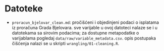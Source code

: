 # Datoteke
- `proracun_bjelovar_clean.md`: pročišćeni i objedinjeni podaci o isplatama iz
    proračuna Grada Bjelovara. sve varijable u ovoj datoteci nalaze se i u
    datotekama sa sirovim podacima; za dostupne metapodatke o varijablama
    pogledaj `data/raw/variable_metadata.csv`. opis postupaka čišćenja nalazi
    se u skripti `wrangling/01-cleaning.R`.
